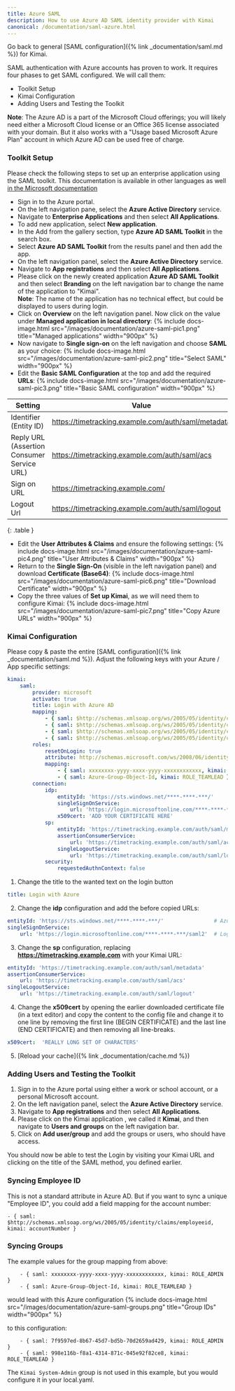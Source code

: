 ```yaml
---
title: Azure SAML
description: How to use Azure AD SAML identity provider with Kimai
canonical: /documentation/saml-azure.html
---
```


Go back to general [SAML configuration]({% link _documentation/saml.md %}) for Kimai. 

SAML authentication with Azure accounts has proven to work. It requires four phases to get SAML configured. We will call them:
* Toolkit Setup
* Kimai Configuration
* Adding Users and Testing the Toolkit

**Note**: The Azure AD is a part of the Microsoft Cloud offerings; you will likely need either a Microsoft Cloud license 
or an Office 365 license associated with your domain. But it also works with a "Usage based Microsoft Azure Plan" account 
in which Azure AD can be used free of charge. 

### Toolkit Setup

Please check the following steps to set up an enterprise application using the SAML toolkit.
This documentation is available in other languages as well [in the Microsoft documentation](https://docs.microsoft.com/en-us/azure/active-directory/saas-apps/saml-toolkit-tutorial#adding-azure-ad-saml-toolkit-from-the-gallery)

- Sign in to the Azure portal. 
- On the left navigation pane, select the **Azure Active Directory** service.
- Navigate to **Enterprise Applications** and then select **All Applications**.
- To add new application, select **New application**.
- In the Add from the gallery section, type **Azure AD SAML Toolkit** in the search box.
- Select **Azure AD SAML Toolkit** from the results panel and then add the app.
- On the left navigation panel, select the **Azure Active Directory** service.
- Navigate to **App registrations** and then select **All Applications**.
- Please click on the newly created application **Azure AD SAML Toolkit** and then select **Branding** on the left navigation bar to change the name of the application to "Kimai".  
**Note**: The name of the application has no technical effect, but could be displayed to users during login.
- Click on **Overview** on the left navigation panel. Now click on the value under **Managed application in local directory**: 
{% include docs-image.html src="/images/documentation/azure-saml-pic1.png" title="Managed applications" width="900px" %}
- Now navigate to **Single sign-on** on the left navigation and choose **SAML** as your choice: 
{% include docs-image.html src="/images/documentation/azure-saml-pic2.png" title="Select SAML" width="900px" %}
- Edit the **Basic SAML Configuration** at the top and add the required **URLs**:
{% include docs-image.html src="/images/documentation/azure-saml-pic3.png" title="Basic SAML configuration" width="900px" %}

| Setting                                    | Value                                               |
|--------------------------------------------|-----------------------------------------------------|
| Identifier (Entity ID)                     | https://timetracking.example.com/auth/saml/metadata |
| Reply URL (Assertion Consumer Service URL) | https://timetracking.example.com/auth/saml/acs      |
| Sign on URL                                | https://timetracking.example.com/                   |
| Logout Url                                 | https://timetracking.example.com/auth/saml/logout   |
{: .table }

- Edit the **User Attributes & Claims** and ensure the following settings:
{% include docs-image.html src="/images/documentation/azure-saml-pic4.png" title="User Attributes & Claims" width="900px" %}
- Return to the **Single Sign-On** (visible in the left navigation panel) and download **Certificate (Base64)**:
{% include docs-image.html src="/images/documentation/azure-saml-pic6.png" title="Download Certificate" width="900px" %}
- Copy the three values of **Set up Kimai**, as we will need them to configure Kimai:
{% include docs-image.html src="/images/documentation/azure-saml-pic7.png" title="Copy Azure URLs" width="900px" %}

### Kimai Configuration

Please copy & paste the entire [SAML configuration]({% link _documentation/saml.md %}).
Adjust the following keys with your Azure / App specific settings:

```yaml
kimai:
    saml:
        provider: microsoft
        activate: true
        title: Login with Azure AD
        mapping:
            - { saml: $http://schemas.xmlsoap.org/ws/2005/05/identity/claims/name, kimai: username }
            - { saml: $http://schemas.xmlsoap.org/ws/2005/05/identity/claims/emailaddress, kimai: email }
            - { saml: $http://schemas.xmlsoap.org/ws/2005/05/identity/claims/givenname $http://schemas.xmlsoap.org/ws/2005/05/identity/claims/surname, kimai: alias }
            - { saml: $http://schemas.xmlsoap.org/ws/2005/05/identity/claims/displayname, kimai: title }
        roles:
            resetOnLogin: true
            attribute: http://schemas.microsoft.com/ws/2008/06/identity/claims/groups
            mapping:
                - { saml: xxxxxxxx-yyyy-xxxx-yyyy-xxxxxxxxxxxx, kimai: ROLE_ADMIN }
                - { saml: Azure-Group-Object-Id, kimai: ROLE_TEAMLEAD }
        connection:
            idp:
                entityId: 'https://sts.windows.net/****-****-***/'
                singleSignOnService:
                    url: 'https://login.microsoftonline.com/****-****-***/saml2'
                x509cert: 'ADD YOUR CERTIFICATE HERE'
            sp:
                entityId: 'https://timetracking.example.com/auth/saml/metadata'
                assertionConsumerService:
                    url: 'https://timetracking.example.com/auth/saml/acs'
                singleLogoutService:
                    url: 'https://timetracking.example.com/auth/saml/logout'
            security:
                requestedAuthnContext: false
```

1. Change the title to the wanted text on the login button
```yaml
title: Login with Azure
```

2. Change the **idp** configuration and add the before copied URLs:
```yaml
entityId: 'https://sts.windows.net/****-****-***/'                # Azure AD Identifier
singleSignOnService:
    url: 'https://login.microsoftonline.com/****-****-***/saml2'  # Login URL
```

3. Change the **sp** configuration, replacing **https://timetracking.example.com** with your Kimai URL:
```yaml
entityId: 'https://timetracking.example.com/auth/saml/metadata'
assertionConsumerService:
    url: 'https://timetracking.example.com/auth/saml/acs'
singleLogoutService:
    url: 'https://timetracking.example.com/auth/saml/logout'
```

4. Change the **x509cert** by opening the earlier downloaded certificate file (in a text editor) and copy the content to the config file and change it to one line  by removing the first line (BEGIN CERTIFICATE) and the last line (END CERTIFICATE) and then removing all line-breaks.
```yaml
x509cert:  'REALLY LONG SET OF CHARACTERS'
```

5. [Reload your cache]({% link _documentation/cache.md %}) 

### Adding Users and Testing the Toolkit

1. Sign in to the Azure portal using either a work or school account, or a personal Microsoft account.
2. On the left navigation panel, select the **Azure Active Directory** service.
3. Navigate to **App registrations** and then select **All Applications**.
4. Please click on the Kimai application , we called it **Kimai**, and then navigate to **Users and groups** on the left navigation bar.
5. Click on **Add user/group** and add the groups or users, who should have access.

You should now be able to test the Login by visiting your Kimai URL and clicking on the title of the SAML method, you defined earlier.

### Syncing Employee ID

This is not a standard attribute in Azure AD. But if you want to sync a unique "Employee ID", you could add a field mapping for the account number:
```
- { saml: $http://schemas.xmlsoap.org/ws/2005/05/identity/claims/employeeid, kimai: accountNumber }
```

### Syncing Groups

The example values for the group mapping from above: 
```
    - { saml: xxxxxxxx-yyyy-xxxx-yyyy-xxxxxxxxxxxx, kimai: ROLE_ADMIN }
    - { saml: Azure-Group-Object-Id, kimai: ROLE_TEAMLEAD }
```

would lead with this Azure configuration
{% include docs-image.html src="/images/documentation/azure-saml-groups.png" title="Group IDs" width="900px" %}

to this configuration:
```
    - { saml: 7f9597ed-8b67-45d7-bd5b-70d2659ad429, kimai: ROLE_ADMIN }
    - { saml: 998e116b-f8a1-4314-871c-045e92f82ce8, kimai: ROLE_TEAMLEAD }
```

The `Kimai System-Admin` group is not used in this example, but you would configure it in your local.yaml.

